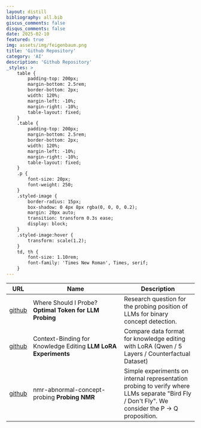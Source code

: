 ```yaml
---
layout: distill
bibliography: all.bib
giscus_comments: false
disqus_comments: false
date: 2025-02-10
featured: true
img: assets/img/feigenbaum.png
title: 'Github Repository'
category: 'AI'
description: 'Github Repository'
_styles: >
    table {
        padding-top: 200px;
        margin-bottom: 2.5rem;
        border-bottom: 2px;
        width: 120%;
        margin-left: -10%;
        margin-right: -10%;
        table-layout: fixed;
    }
    .table {
        padding-top: 200px;
        margin-bottom: 2.5rem;
        border-bottom: 2px;
        width: 120%;
        margin-left: -10%;
        margin-right: -10%;
        table-layout: fixed;
    }
    .p {
        font-size: 20px;
        font-weight: 250;
    }
    .styled-image {
        border-radius: 15px;
        box-shadow: 0 4px 8px rgba(0, 0, 0, 0.2);
        margin: 20px auto;
        transition: transform 0.3s ease;
        display: block;
    }
    .styled-image:hover {
        transform: scale(1.2);
    }
    td, th {
        font-size: 1.10rem;
        font-family: 'Times New Roman', Times, serif;
    }
---
```



<table>
  <thead>
    <tr>
      <th style="width: 7%;">URL</th>
      <th style="width: 50%;">Name </th>
      <th style="width: 40%;">Description</th>
    </tr>
  </thead>
  <tbody>
        <tr>
          <td><a href="https://github.com/fxnnxc/optimal-token-for-llm-probing/tree/main#optimal-token-for-llm-probing">github</a></td>
          <td>Where Should I Probe? <strong>Optimal Token for LLM Probing</strong></td>
          <td>Research question for the probing position of LLMs for binary concept detection.</td>
        </tr>
        <tr>
          <td><a href="https://github.com/fxnnxc/context-binding-of-llm-knowledge-editing-with-lora">github</a></td>
          <td>Context-Binding for Knowledge Editing <strong>LLM LoRA Experiments</strong></td>
          <td>Compare data format for knowledge editing with LoRA (Qwen / 5 Layers / Counterfactual Dataset) </td>
        </tr>
        <tr>
          <td><a href="https://github.com/fxnnxc/nmr-abnormal-concept-probing">github</a></td>
          <td>nmr-abnormal-concept-probing <strong>Probing NMR</strong></td>
          <td>Simple experiments on internal representation probing to verify where LLMs separate "Bird Fly / Don't Fly". We consider the P → Q proposition. </td>
        </tr>
  </tbody>
</table> 